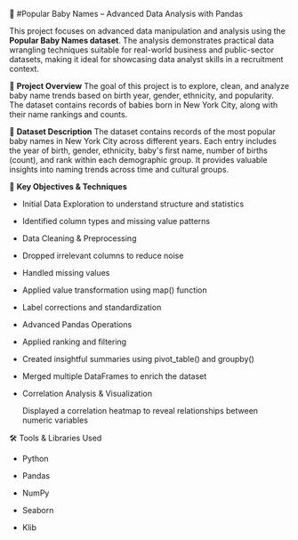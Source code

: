 👶 #Popular Baby Names – Advanced Data Analysis with Pandas

This project focuses on advanced data manipulation and analysis using the **Popular Baby Names dataset**. The analysis demonstrates practical data wrangling techniques suitable for real-world business and public-sector datasets, making it ideal for showcasing data analyst skills in a recruitment context.

📌 **Project Overview**
The goal of this project is to explore, clean, and analyze baby name trends based on birth year, gender, ethnicity, and popularity. The dataset contains records of babies born in New York City, along with their name rankings and counts.

📁 **Dataset Description**
The dataset contains records of the most popular baby names in New York City across different years. Each entry includes the year of birth, gender, ethnicity, baby's first name, number of births (count), and rank within each demographic group. It provides valuable insights into naming trends across time and cultural groups.

🧠 **Key Objectives & Techniques**

- Initial Data Exploration to understand structure and statistics

- Identified column types and missing value patterns

- Data Cleaning & Preprocessing

- Dropped irrelevant columns to reduce noise

- Handled missing values

- Applied value transformation using map() function

- Label corrections and standardization

- Advanced Pandas Operations

- Applied ranking and filtering

- Created insightful summaries using pivot_table() and groupby()

- Merged multiple DataFrames to enrich the dataset

- Correlation Analysis & Visualization

  Displayed a correlation heatmap to reveal relationships between numeric variables

🛠 Tools & Libraries Used

- Python

- Pandas

- NumPy

- Seaborn

- Klib
